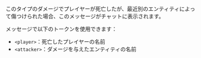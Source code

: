 このタイプのダメージでプレイヤーが死亡したが、最近別のエンティティによって傷つけられた場合、このメッセージがチャットに表示されます。

メッセージで以下のトークンを使用できます：

- `<player>`：死亡したプレイヤーの名前
- `<attacker>`：ダメージを与えたエンティティの名前